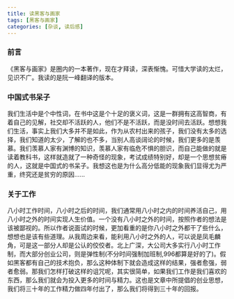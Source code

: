 ```yaml
---
title: 读黑客与画家
tags: [黑客与画家]
categories: [杂谈, 读后感]
---
```

### 前言
  《黑客与画家》是圈内的一本著作，现在才拜读，深表惭愧。可惜大学读的太烂，见识不广。我读的是阮一峰翻译的版本。
<!--more-->
### 中国式书呆子
  我们生活中是个中性词，在书中这是个十足的褒义词，这是一群拥有这高智商，有着自己的见解，社交却不活跃的人，他们不是不活跃，而是没时间去活跃。想想我们生活，事实上我们大多并不是如此，作为从农村出来的孩子，我们没有太多的选择，我们知道的太少，了解的也不多，当别人高谈阔论的时候，我们更多的是羡慕。我们羡慕人家有渊博的知识，羡慕人家有临危不惧的胆识，而自己能做的就是读着教科书，这样就造就了一种奇怪的现象，考试成绩特别好，却是一个思想贫瘠的人，这就是中国式的书呆子。我想这也是为什么高分低能的现象我们显得尤为严重，终究还是贫穷的原因......
### 关于工作
  八小时工作时间，八小时之后的时间，我们通常用八小时之内的时间养活自己，用八小时之外的时间实现人生价值。一个没有八小时之外的时间，按照作者的想法是该被鄙视的。所以作者说面试的时候，更加看重的是你八小时之外都干了些什么，想想也是该有些道理。从我周边来看，能利用八小时之外的人，可以说是凤毛麟角，可是这一部分人却是公认的佼佼者。北上广深，大公司大多实行八小时工作制，而大部分创业公司，则是弹性制(不分时间强制加班制,996都算是好的了)。假如黑客都有自己的技术抱负，那么这种体制下就会造成这样的结果，强者愈强，弱者愈弱。那我们怎样打破这样的诅咒呢，其实很简单，如果我们工作是我们喜欢的东西，那么我们就会为投入更多的时间与精力。这也是文章中所提倡的创业思想，我们将三十年的工作精力做四年付出了，那么我们将得到三十年的回报。
